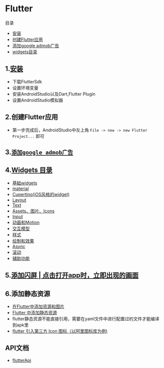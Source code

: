 # Flutter
目录
- [安装](#install)
- [创建Flutter应用](#create)
- [添加google admob广告](#admob)
- [widgets目录](#widgets)

<span id='install'/>

## 1.[安装](https://flutterchina.club/setup-windows/)
- 下载FlutterSdk
- 设置环境变量
- 安装AndroidStudio以及Dart,Flutter Plugin
- 设置AndroidStudio模拟器

<span id='create'/>

## 2.创建Flutter应用
- 第一步完成后，AndroidStudio中左上角 `File -> new -> new Flutter Project...` 即可

<span id='admob'/>

## 3.[`添加google admob广告`](./googleAdmob.md)

<span id='widgets'/>

## 4.[Widgets 目录](https://flutterchina.club/widgets/)
- [基础widgets](https://flutterchina.club/widgets/basics/)
- [material](https://flutterchina.club/widgets/material/)
- [Cupertino(iOS风格的widget)](https://flutterchina.club/widgets/cupertino/)
- [Layout](https://flutterchina.club/widgets/layout/)
- [Text](https://flutterchina.club/widgets/text/)
- [Assets、图片、Icons](https://flutterchina.club/widgets/assets/)
- [Input](https://flutterchina.club/widgets/input/)
- [动画和Motion](https://flutterchina.club/widgets/animation/)
- [交互模型](https://flutterchina.club/widgets/interaction/)
- [样式](https://flutterchina.club/widgets/styling/)
- [绘制和效果](https://flutterchina.club/widgets/painting/)
- [Async](https://flutterchina.club/widgets/async/)
- [滚动](https://flutterchina.club/widgets/scrolling/)
- [辅助功能](https://flutterchina.club/widgets/accessibility/)

## 5.[添加闪屏 | 点击打开app时，立即出现的画面](./splashScreen.md)

## 6.添加静态资源
- [在Flutter中添加资源和图片](https://www.codingsky.com/doc/flutter/assets-and-images.html)
- [Flutter 中添加静态资源](https://www.jianshu.com/p/ec5ffb25451e)
- flutter静态资源不能直接引用，需要在yaml文件中进行配置过的文件才能编译到apk里
- [flutter 引入第三方 Icon 图标（以阿里图标库为例)](https://blog.csdn.net/shuaizi96/article/details/88550217)
## API文档
- [flutterApi](https://api.flutter.dev/flutter/material/Icons-class.html)